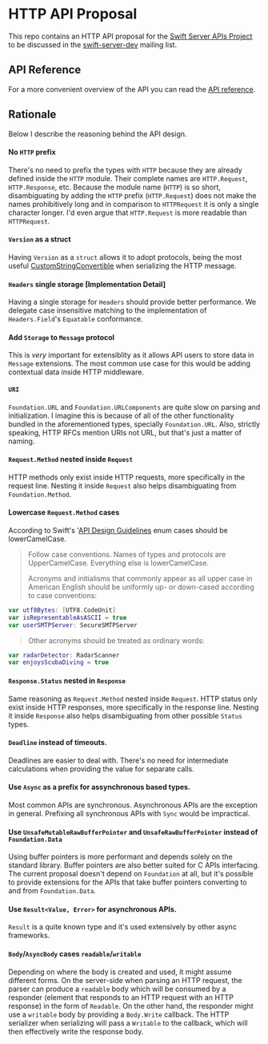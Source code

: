 # HTTP API Proposal

This repo contains an HTTP API proposal for the [Swift Server APIs Project](https://swift.org/server-apis/) to be discussed in the [swift-server-dev](https://lists.swift.org/mailman/listinfo/swift-server-dev) mailing list.

## API Reference

For a more convenient overview of the API you can read the [API reference](https://paulofaria.github.io/http-proposal/).

## Rationale

Below I describe the reasoning behind the API design.

#### No `HTTP` prefix

There's no need to prefix the types with `HTTP` because they are already defined inside the `HTTP` module. Their complete names are `HTTP.Request`, `HTTP.Response`, etc. Because the module name (`HTTP`) is so short, disambiguating by adding the `HTTP` prefix (`HTTP.Request`) does not make the names prohibitively long and in comparison to `HTTPRequest` it is only a single character longer. I'd even argue that `HTTP.Request` is more readable than `HTTPRequest`.

#### `Version` as a struct 

Having `Version` as a `struct` allows it to adopt protocols, being the most useful [CustomStringConvertible](https://github.com/paulofaria/http-proposal/blob/master/Sources/HTTP.swift#L31) when serializing the HTTP message.

#### `Headers` single storage [Implementation Detail]

Having a single storage for `Headers` should provide better performance. We delegate case insensitive matching to the implementation of `Headers.Field`'s `Equatable` conformance.

#### Add `Storage` to `Message` protocol

This is *very* important for extensiblity as it allows API users to store data in `Message` extensions. The most common use case for this would be adding contextual data inside HTTP middleware.

#### `URI`

`Foundation.URL` and `Foundation.URLComponents` are quite slow on parsing and initialization. I imagine this is because of all of the other functionality bundled in the aforementioned types, specially `Foundation.URL`. Also, strictly speaking, HTTP RFCs mention URIs not URL, but that's just a matter of naming.

#### `Request.Method` nested inside `Request`

HTTP methods only exist inside HTTP requests, more specifically in the request line. Nesting it inside `Request` also helps disambiguating from `Foundation.Method`.

#### Lowercase `Request.Method` cases

According to Swift's '[API Design Guidelines](https://swift.org/documentation/api-design-guidelines/) enum cases should be lowerCamelCase.

> Follow case conventions. Names of types and protocols are UpperCamelCase. Everything else is lowerCamelCase.
> 
> Acronyms and initialisms that commonly appear as all upper case in American English should be uniformly up- or down-cased according to case conventions:

```swift
var utf8Bytes: [UTF8.CodeUnit]
var isRepresentableAsASCII = true
var userSMTPServer: SecureSMTPServer
```

> Other acronyms should be treated as ordinary words:

```swift
var radarDetector: RadarScanner
var enjoysScubaDiving = true
```

#### `Response.Status` nested in `Response`

Same reasoning as `Request.Method` nested inside `Request`. HTTP status only exist inside HTTP responses, more specifically in the response line. Nesting it inside `Response` also helps disambiguating from other possible `Status` types.

#### `Deadline` instead of timeouts.

Deadlines are easier to deal with. There's no need for intermediate calculations when providing the value for separate calls.

#### Use `Async` as a prefix for assynchronous based types.

Most common APIs are synchronous. Asynchronous APIs are the exception in general. Prefixing all synchronous APIs with `Sync` would be impractical.

#### Use `UnsafeMutableRawBufferPointer` and `UnsafeRawBufferPointer` instead of `Foundation.Data`

Using buffer pointers is more performant and depends solely on the standard library. Buffer pointers are also better suited for C APIs interfacing. The current proposal doesn't depend on `Foundation` at all, but it's possible to provide extensions for the APIs that take buffer pointers converting to and from `Foundation.Data`.

#### Use `Result<Value, Error>` for asynchronous APIs.

`Result` is a quite known type and it's used extensively by other async frameworks.

#### `Body`/`AsyncBody` cases `readable`/`writable`

Depending on where the body is created and used, it might assume different forms. On the server-side when parsing an HTTP request, the parser can produce a `readable` body which will be consumed by a responder (element that responds to an HTTP request with an HTTP response) in the form of `Readable`. On the other hand, the responder might use a `writable` body by providing a `Body.Write` callback. The HTTP serializer when serializing will pass a `Writable` to the callback, which will then effectively write the response body.
